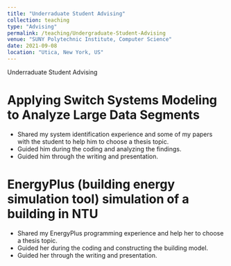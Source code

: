 ```yaml
---
title: "Underraduate Student Advising"
collection: teaching
type: "Advising"
permalink: /teaching/Undergraduate-Student-Advising
venue: "SUNY Polytechnic Institute, Computer Science"
date: 2021-09-08
location: "Utica, New York, US"
---
```


Underraduate Student Advising

Applying Switch Systems Modeling to Analyze Large Data Segments
======

* Shared my system identification experience and some of my papers with the student to help him to choose a thesis topic.
* Guided him during the coding and analyzing the findings.
* Guided him through the writing and presentation.

EnergyPlus (building energy simulation tool) simulation of a building in NTU
======

* Shared my EnergyPlus programming experience and help her to choose a thesis topic.
* Guided her during the coding and constructing the building model.
* Guided her through the writing and presentation.


